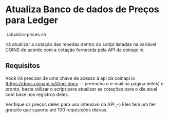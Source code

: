 # Atualiza Banco de dados de Preços para Ledger

./atualiza-prices.sh 

Irá atualizar a cotação das moedas dentro do script listadas na variável COINS
de acordo com a cotação fornecida pela API da coinapi.io.


## Requisitos

Você irá precisar de uma chave de acesso à api da coinapi.io (https://docs.coinapi.io/#md-docs -- preencha o e-mail na página deles)
e pronto, basta utilizar o script para atualizar as cotações para o dia atual com base nos registros deles.

Verifique os preços deles para uso intensivo da API ;-) Eles tem um tier gratuito que suporta até 100 requisições diárias.
 
